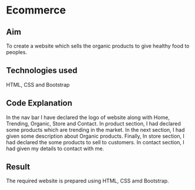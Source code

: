 # Ecommerce

## Aim
To create a website which sells the organic products to give healthy food to peoples.
## Technologies used
HTML, CSS and Bootstrap
## Code Explanation
In the nav bar I have declared the logo of website along with Home, Trending, Organic, Store and Contact.
In product section, I had declared some products which are trending in the market.
In the next section, I had given some description about Organic products.
Finally, In store section, I had declared the some products to sell to customers.
In contact section, I had given my details to contact with me.

## Result
The required website is prepared using HTML, CSS amd Bootstrap.
